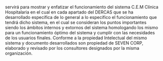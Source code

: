 servirá para mostrar y enfatizar el funcionamiento del sistema C.E.M Clínica Hospitalaria en el cual en cada apartado del DERCAS que se ha desarrollado especifica de lo general a lo especifico el funcionamiento que tendrá dicho sistema, en el cual se consideran los puntos importantes siendo los ámbitos internos y extornos del sistema homologando los mismo para un funcionamiento óptimo del sistema y cumplir con las necesidades de los usuarios finales. 
Conforme a la propiedad Intelectual del mismo sistema y documento desarrollados son propiedad de SEVEN CORP, elaborado y revisado por los consultores designados por la misma organización.  
